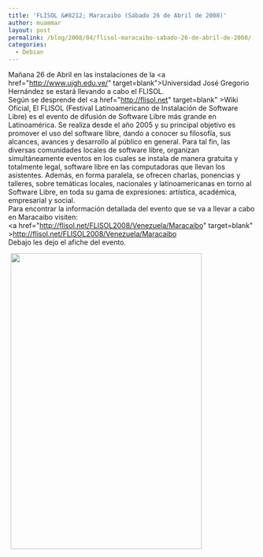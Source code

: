 ```yaml
---
title: 'FLISOL &#8212; Maracaibo (Sábado 26 de Abril de 2008)'
author: muammar
layout: post
permalink: /blog/2008/04/flisol-maracaibo-sabado-26-de-abril-de-2008/
categories:
  - Debian
---
```

Mañana 26 de Abril en las instalaciones de la <a href="http://www.ujgh.edu.ve/" target=blank">Universidad José Gregorio Hernández </a> se estará llevando a cabo el FLISOL.  
Según se desprende del <a href="http://flisol.net" target=blank" >Wiki Oficial</a>, El FLISOL (Festival Latinoamericano de Instalación de Software Libre) es el evento de difusión de Software Libre más grande en Latinoamérica. Se realiza desde el año 2005 y su principal objetivo es promover el uso del software libre, dando a conocer su filosofía, sus alcances, avances y desarrollo al público en general. Para tal fin, las diversas comunidades locales de software libre, organizan simultáneamente eventos en los cuales se instala de manera gratuita y totalmente legal, software libre en las computadoras que llevan los asistentes. Además, en forma paralela, se ofrecen charlas, ponencias y talleres, sobre temáticas locales, nacionales y latinoamericanas en torno al Software Libre, en toda su gama de expresiones: artística, académica, empresarial y social.  
Para encontrar la información detallada del evento que se va a llevar a cabo en Maracaibo visiten:  
<a href="http://flisol.net/FLISOL2008/Venezuela/Maracaibo" target=blank" >http://flisol.net/FLISOL2008/Venezuela/Maracaibo</a>  
Debajo les dejo el afiche del evento.  
<!-- s9ymdb:23 -->

<img width='388' height='600' style="float: left; border: 0px; padding-left: 5px; padding-right: 5px;" src="/uploads/afiche.png" alt="" />